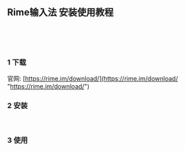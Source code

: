 ## Rime输入法 安装使用教程  

​    

​    

### 1 下载  

官网: [https://rime.im/download/](https://rime.im/download/ "https://rime.im/download/")  
### 2 安装  

​    

### 3 使用  



